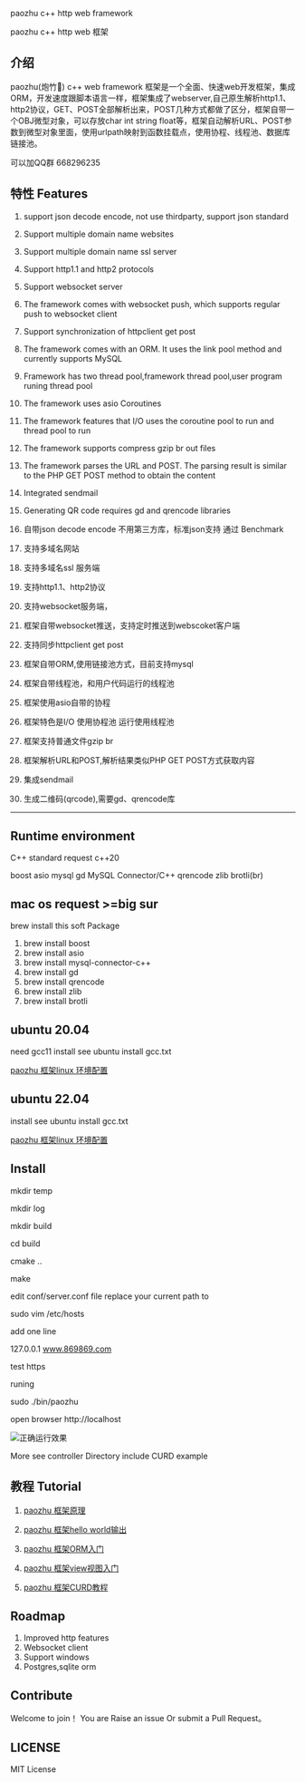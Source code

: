 paozhu c++ http web framework

paozhu c++ http web 框架

介绍
---------------

paozhu(炮竹🧨) c++ web framework 框架是一个全面、快速web开发框架，集成ORM，开发速度跟脚本语言一样，框架集成了webserver,自己原生解析http1.1、http2协议，GET、POST全部解析出来，POST几种方式都做了区分，框架自带一个OBJ微型对象，可以存放char int string float等，框架自动解析URL、POST参数到微型对象里面，使用urlpath映射到函数挂载点，使用协程、线程池、数据库链接池。

可以加QQ群 668296235


特性 Features
--------------

1. support json decode encode, not use thirdparty, support json standard
2. Support multiple domain name websites
3. Support multiple domain name ssl server
4. Support http1.1 and http2 protocols
5. Support websocket server
6. The framework comes with websocket push, which supports regular push to websocket client
7. Support synchronization of httpclient get post
8. The framework comes with an ORM. It uses the link pool method and currently supports MySQL
9. Framework has two thread pool,framework thread pool,user program runing thread pool
10. The framework uses asio Coroutines
11. The framework features that I/O uses the coroutine pool to run and thread pool to run
12. The framework supports compress gzip br out files 
13. The framework parses the URL and POST. The parsing result is similar to the PHP GET POST method to obtain the content
14. Integrated sendmail
15. Generating QR code requires gd and qrencode libraries

1. 自带json decode encode 不用第三方库，标准json支持 通过 Benchmark
2. 支持多域名网站
3. 支持多域名ssl 服务端
4. 支持http1.1、http2协议
5. 支持websocket服务端，
6. 框架自带websocket推送，支持定时推送到webscoket客户端
7. 支持同步httpclient get post
8. 框架自带ORM,使用链接池方式，目前支持mysql 
9. 框架自带线程池，和用户代码运行的线程池
10. 框架使用asio自带的协程
11. 框架特色是I/O 使用协程池 运行使用线程池
12. 框架支持普通文件gzip br
13. 框架解析URL和POST,解析结果类似PHP GET POST方式获取内容
14. 集成sendmail
15. 生成二维码(qrcode),需要gd、qrencode库

---------------------


Runtime environment
--------------------------------------

C++ standard request c++20

boost asio mysql gd MySQL Connector/C++ qrencode 
zlib brotli(br)


mac os request >=big sur  
---------

brew install this soft Package

1. brew install boost
2. brew install asio
3. brew install mysql-connector-c++
4. brew install gd
5. brew install qrencode
6. brew install zlib
7. brew install brotli


ubuntu 20.04
-------------------

need gcc11 install see  ubuntu install gcc.txt

[paozhu 框架linux 环境配置](https://github.com/hggq/paozhu/wiki/linux-%E7%8E%AF%E5%A2%83%E9%85%8D%E7%BD%AE)

ubuntu 22.04
-------------------

install see ubuntu install gcc.txt

[paozhu 框架linux 环境配置](https://github.com/hggq/paozhu/wiki/linux-%E7%8E%AF%E5%A2%83%E9%85%8D%E7%BD%AE)


Install 
--------------------

mkdir temp

mkdir log

mkdir build

cd build

cmake ..

make



edit conf/server.conf file
replace your current path to

sudo vim /etc/hosts

add one line

127.0.0.1 www.869869.com 

test https

runing 

sudo ./bin/paozhu 

open browser http://localhost

![正确运行效果](https://github.com/hggq/paozhu/blob/main/www/default/firstrun.jpg)


More see controller Directory include CURD example

教程 Tutorial
------------------
1. [paozhu 框架原理](https://github.com/hggq/paozhu/wiki/paozhu-cpp-web-framework-%E6%A1%86%E6%9E%B6%E5%8E%9F%E7%90%86)

2. [paozhu 框架hello world输出](https://github.com/hggq/paozhu/wiki/paozhu-%E6%A1%86%E6%9E%B6hello-world)

3. [paozhu 框架ORM入门](https://github.com/hggq/paozhu/wiki/paozhu-%E6%A1%86%E6%9E%B6ORM%E5%85%A5%E9%97%A8)

4. [paozhu 框架view视图入门](https://github.com/hggq/paozhu/wiki/paozhu-%E6%A1%86%E6%9E%B6view-%E8%A7%86%E5%9B%BE%E5%85%A5%E9%97%A8)

5. [paozhu 框架CURD教程](https://github.com/hggq/paozhu/wiki/paozhu-%E6%A1%86%E6%9E%B6-CRUD-%E6%95%99%E7%A8%8B)

Roadmap
-----------------

1. Improved http features
2. Websocket client
3. Support windows
4. Postgres,sqlite orm


Contribute
-----------------

Welcome to join！ You are Raise an issue Or submit a Pull Request。


LICENSE
-----------------

MIT License
